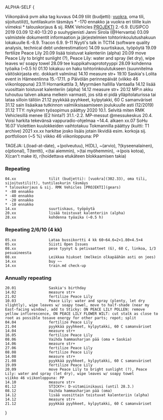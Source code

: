 ﻿ALPHA-SELF {

Viikonpäivä
    pvm     aika    tag kuvaus
	04.09				tilit (budjetti): [vuokra](302.33), oma tili, sijoitustili(t), tuntilaskurin täsmäys
    * -170 ennakko ja vuokra eri tilille kuin viimeksi
    * talouskorjaus & sij. RMK Vehicles [PROJEKTI](gears)
    2.-6.9.             EUSIPCO 2019
    03.09 12:40-13:20 p suuhygienisti Janni Sirola (@Hervanta)
    03.09               valmistele dokumentit informaation ja järjestelmien tohtorinkoulutushakuun lokakuulle
    6.-8.9.             Tracon
    6.9.    9-11        Nyyti's talk in TC114 (software quality analysis, technical debt underestimation)
	14.09				suurtiskaus, työpöytä
    19.09               fertilize Peace Lily
	20.09				lisää toistuvat kalenteriin (alpha)
    20.09               move Peace Lily to bright sunlight (?), Peace Lily: water and spray (let dry), wipe leaves w/ soapy towel
    28.09               tee kuppikahvaprototyyppi
	28.09				kohdenna työaika (~0.5 h)
    01.10               lokakuu on haku tohtorinkoulutukseen (suunnitelma väitöskirjasta etc. dokkarit valmiina)
    14.10               measure str+
    19.10               Saskia's Lolita event in Hämeenlinna
	15.-17.11.      p   Päivölän perinnepäivät (viikko 46 viikonloppuna)
    23.11               Hornankattila 3, Myyrmäen hallilla Vantaalla
    14.12               lisää vuosittain toistuvat kalenteriin (alpha)
    14.12               measure str+
    20.12               MP:n akku tuhoutuu talven aikana melkein varmasti, jos sitä ei pidä ylläpitolaturissa tai lataa silloin tällöin
	21.12				pyykkää pyyhkeet, kylpytakki, 60 C samanväriset
    31.12               sain lisäaikaa tutkinnon valmiiksisaamiseen joulukuulle asti (12/2019)
    31.12               TTY: nykyinen työsopimus päättyy
2020
    10.1.               Selvitä miten RMK Vehiclesillä menee (E2 hinta?)
    31.1.-2.2.          MP-messut @messukeskus
    20.4.               Voisi harkita tekevänsä vappuradio-ohjelmaa ~14.4. alkaen
    xx.07               SoHu
    16.07               Violettien kuulokkeiden vaihtotakuu Tokmannilla päättyy (kuitti: T1 archive)
2021
	xx.xx				harkitse josko lisäis jotain likvidiä esim. korkoja sij. portfolioon (~5 %)
	viikko 46 viikonloppuna: PP

TAGEJA: L(load-at-date), +(polveutuu), H(DL), ~(arvio), ?(kyseenalainen),
o(ptional), T(tentti), <(tai aiemmin), >(tai myöhemmin), ->(pois kotoa),
X(can't make it), r(hoidettava etukäteen blokkaamisen takia)

### Repeating
	04.xx				tilit (budjetti): [vuokra](302.33), oma tili, sijoitustili(t), tuntilaskurin täsmäys
    * talouskorjaus & sij. RMK Vehicles [PROJEKTI](gears)
    * -80 ennakko
    * -40 ennakko
    * -20 ennakko
    * -10 ennakko
	14.xx				suurtiskaus, työpöytä
	20.xx				lisää toistuvat kalenteriin (alpha)
	28.xx				kohdenna työaika (~0.5 h)

### Repeating 2/6/10 (4 kk)
    05.xx				Lataa bussikortti 4 kk 60~64.6=2×1.80×4.5×4
	05.xx				Siisti Open Issues
	08.xx				pese tyynyt & petivaatteet (G), 60 C, linkoa, 1/3 pesuaineesta
	08.xx				Leikkaa hiukset (melkein olkapäähän asti on jees)
    14.xx               buy ~~
    14.xx               train.md check-up

### Annually repeating
    20.01				Saskia's birthday
    14.02               measure str+
    21.02               fertilize Peace Lily
    10.03               Peace Lily: water and spray (plenty, let dry slightly), wipe leaves w/ soapy towel, move to half-shade (near my East-facing window), add to Sticky: ON PEACE LILY POLLEN: remove yellow inflorescence, ON PEACE LILY FLOWER WILT: cut stalk as close to root as possible tosave energy for other parts; repot; split
    04.04               fertilize Peace Lily
	21.04				pyykkää pyyhkeet, kylpytakki, 60 C samanväriset
    14.04               measure str+
    16.05               fertilize Peace Lily
	08.06				Vaihda hammasharjan pää (oma + Saskia)
    14.06               measure str+
    27.06               fertilize Peace Lily
    08.08               fertilize Peace Lily
    14.08               measure str+
	21.08				pyykkää pyyhkeet, kylpytakki, 60 C samanväriset
    19.09               fertilize Peace Lily
    20.09               move Peace Lily to bright sunlight (?), Peace Lily: water and spray (let dry), wipe leaves w/ soapy towel
    viikko 46 viikonloppuna: PP
    14.10               measure str+
    01.12               STICKY+: D-vitamiinikausi (until 28.3.)
	08.12				Vaihda hammasharjan pää (oma)
    14.12               lisää vuosittain toistuvat kalenteriin (alpha)
    14.12               measure str+
	21.12				pyykkää pyyhkeet, kylpytakki, 60 C samanväriset
}

